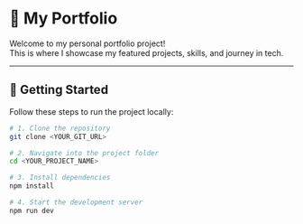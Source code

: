# 🌟 My Portfolio

Welcome to my personal portfolio project!  
This is where I showcase my featured projects, skills, and journey in tech.  

---

## 🚀 Getting Started

Follow these steps to run the project locally:

```sh
# 1. Clone the repository
git clone <YOUR_GIT_URL>

# 2. Navigate into the project folder
cd <YOUR_PROJECT_NAME>

# 3. Install dependencies
npm install

# 4. Start the development server
npm run dev
